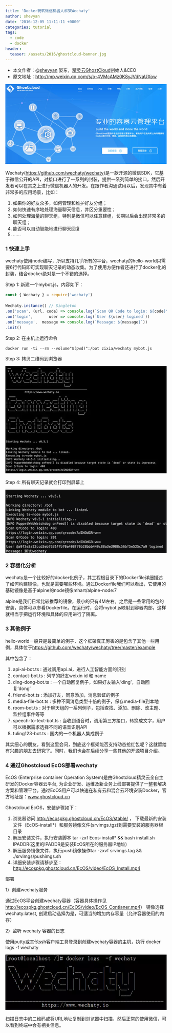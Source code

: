 ```yaml
---
title: 'Docker玩转微信机器人框架Wechaty'
author: shevyan
date: '2016-12-05 11:11:11 +0800'
categories: tutorial
tags:
  - code
  - docker
header:
  teaser: /assets/2016/ghostcloud-banner.jpg
---
```


* 本文作者：@[shevyan](https://github.com/shevyan) 晏东，[精灵云GhostCloud](https://www.ghostcloud.cn/)创始人&CEO
* 原文地址：<http://mp.weixin.qq.com/s/o-4VMcAMz0K8yJVdNaUXow>

![GhostCloud Banner][ghostcloud-banner]

Wechaty(<https://github.com/wechaty/wechaty>)是一款开源的微信SDK，它基于微信公开的API，对接口进行了一系列的封装，提供一系列简单的接口，然后开发者可以在其之上进行微信机器人的开发。在跟作者沟通试用以后，发现其中有着非常多的应用场景，比如：

1. 如果你的好友众多，如何管理和维护好友分组；
1. 如何快速有序地处理海量聊天信息，并区分重要性；
1. 如何处理海量的聊天组，特别是微信可以任意建组，长期以后会出现非常多的聊天组；
1. 能否可以自动智能地进行聊天回复
1. ……

<!--more-->

### 1 快速上手

wechaty使用node编写，所以支持几乎所有的平台，wechaty的hello-world只需要6行代码即可实现聊天记录的动态收集。为了使用方便作者还进行了docker化的封装，结合docker绝对是一个不错的选择。

Step 1: 新建一个mybot.js，内容如下：

```javascript
const { Wechaty } = require('wechaty')

Wechaty.instance() // Singleton
.on('scan', (url, code) => console.log(`Scan QR Code to login: ${code}\n${url}`))
.on('login',       user => console.log(`User ${user} logined`))
.on('message',  message => console.log(`Message: ${message}`))
.init()
```

Step 2: 在主机上运行命令

```shell
docker run -ti --rm --volume"$(pwd)":/bot zixia/wechaty mybot.js
```

Step 3: 拷贝二维码到浏览器

![QR Code][ghostcloud-qrcode]

Step 4: 所有聊天记录就会打印到屏幕上

![Message][ghostcloud-message]

### 2 容器化分析

wechaty是一个比较好的docker化例子，其工程根目录下的Dockerfile详细描述了如何构建镜像，也就是需要哪些环境。通过Dockerfile我们可以看出，它使用的基础镜像是基于alpine的node镜像mhart/alpine-node:7

alpine是我们日常比较推荐的镜像，最小的只有4M左右。之后是一些常用的包的安装，具体可以参看Dockerfile。在运行时，会将mybot.js映射到容器内部，这样就相当于把运行环境和具体的应用进行了隔离。

### 3 其他例子

hello-world一般只是最简单的例子，这个框架真正厉害的是包含了其他一些用例，具体位于<https://github.com/wechaty/wechaty/tree/master/example>

其中包含了：

1. api-ai-bot.ts : 通过调用api.ai，进行人工智能方面的识别
1. contact-bot.ts : 列举的好友weixin id 和 name
1. ding-dong-bot.ts : 一个自动回复例子，如果好友输入’ding’，自动回复’dong’
1. friend-bot.ts : 添加好友，同意添加，消息验证的例子
1. media-file-bot.ts : 多种不同消息类型十倍的例子，保存media-file到本地
1. room-bot.ts : 对于聊天组的一系列例子，包括查找、添加、删除、改主题、监控组事件等等
1. speech-to-text-bot.ts : 当收到语音时，调用第三方接口，转换成文字，用户可以根据需求选择不同的语音识别API
1. tuling123-bot.ts : 国内的一个机器人集成例子

其实细心的朋友，看到这里会问，到底这个框架能否支持动态抢红包呢？这就留给有兴趣的朋友去研究了。同时，我们也会在后续分享一些其他的开源项目介绍。

### 4 通过Ghostcloud EcOS部署wechaty

EcOS (Enterprise container Operation System)是由Ghostcloud精灵云全自主研发的Docker容器云平台, 为企业研发、运维及新业务上线部署提供了一整套解决方案和管理平台。通过EcOS用户可以快速在私有云和混合云环境安装Docker，官方地址是：www.ghostcloud.cn

Ghostcloud EcOS，安装步骤如下：

1. 浏览器访问 <http://ecospkg.ghostcloud.cn/EcOS/stable/> ， 下载最新的安装文件（EcOS-install*）和服务镜像文件(srvimgs.tgz)到需要安装的服务器根目录
1. 解压安装文件，执行安装脚本
tar -zxf Ecos-install* && bash install.sh IPADDR(这里的IPADDR是安装EcOS所在的服务器IP地址)
1. 解压服务镜像文件，执行push镜像操作tar -zxvf srvimgs.tag && ./srvimgs/pushimgs.sh
1. 详细安装步骤请移步至：<http://ecospkg.ghostcloud.cn/EcOS/video/EcOS_Install.mp4>

部署

1）创建wechaty服务

通过EcOS平台创建wechaty容器（容器具体操作见
<http://ecospkg.ghostcloud.cn/EcOS/video/EcOS_Contianer.mp4>）
镜像选择wechaty:latest, 创建启动选择为是，可适当的增加内存容量（允许容器使用的内存）

2）监听 wechaty 容器的日志

使用putty或其他ssh客户端工具登录到创建wechaty容器的主机，执行
docker logs -f wechaty

![Log][ghostcloud-log]

扫描日志中的二维码或将URL地址复制到浏览器中扫描，然后正常的使用微信，可以看到终端中会有相关信息。

[ghostcloud-banner]: /assets/2016/ghostcloud-banner.jpg
[ghostcloud-log]: /assets/2016/ghostcloud-log.jpg
[ghostcloud-message]: /assets/2016/ghostcloud-message.jpg
[ghostcloud-qrcode]: /assets/2016/ghostcloud-qrcode.jpg
